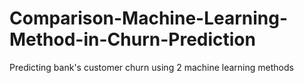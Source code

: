 # Comparison-Machine-Learning-Method-in-Churn-Prediction
Predicting bank's customer churn using 2 machine learning methods
